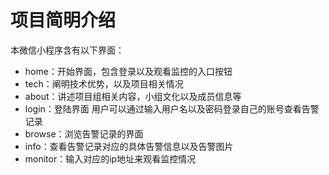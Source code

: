 # 项目简明介绍

本微信小程序含有以下界面：

- home：开始界面，包含登录以及观看监控的入口按钮
- tech：阐明技术优势，以及项目相关情况
- about：讲述项目组相关内容，小组文化以及成员信息等
- login：登陆界面 用户可以通过输入用户名以及密码登录自己的账号查看告警记录
- browse：浏览告警记录的界面
- info：查看告警记录对应的具体告警信息以及告警图片
- monitor：输入对应的ip地址来观看监控情况

